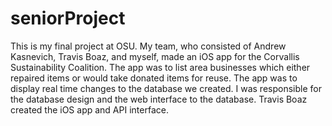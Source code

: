 # seniorProject

This is my final project at OSU.  My team, who consisted of Andrew Kasnevich, Travis Boaz, and myself, made an iOS 
app for the Corvallis Sustainability Coalition.  The app was to list area businesses which either repaired items or 
would take donated items for reuse.  The app was to display real time changes to the database we created.  I was
responsible for the database design and the web interface to the database.  Travis Boaz created the iOS app and API
interface.

